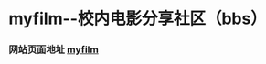 # myfilm--校内电影分享社区（bbs）
### 网站页面地址 <a href="http://mrhopelee.github.io/ppoject/p-myfilm/index.html">myfilm</a>
